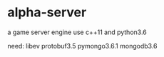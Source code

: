# alpha-server
a game server engine use c++11 and python3.6

need:
libev
protobuf3.5
pymongo3.6.1
mongodb3.6